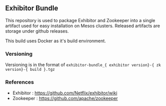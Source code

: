 Exhibitor Bundle
---

This repository is used to package Exhibitor and Zookeeper into a single artifact used for easy installation on Mesos clusters.  Released artifacts are storage under github releases.

This build uses Docker as it's build environment.

### Versioning

Versioning is in the format of ```exhibitor-bundle_{ exhibitor version}-{ zk version}-{ build }.tgz```

### References

- Exhibitor : https://github.com/Netflix/exhibitor/wiki
- Zookeeper : https://github.com/apache/zookeeper
